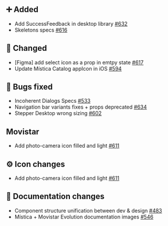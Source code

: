 ## ➕ Added

- Add SuccessFeedback in desktop library [#632](https://github.com/Telefonica/mistica-design/issues/632)
- Skeletons specs [#616](https://github.com/Telefonica/mistica-design/issues/616)

## 🔄 Changed

- [Figma] add select icon as a prop in emtpy state [#617](https://github.com/Telefonica/mistica-design/issues/617)
- Update Mística Catalog appIcon in iOS [#594](https://github.com/Telefonica/mistica-design/issues/594)

## 🐞 Bugs fixed

- Incoherent Dialogs Specs [#533](https://github.com/Telefonica/mistica-design/issues/533)
- Navigation bar variants fixes + props deprecated [#634](https://github.com/Telefonica/mistica-design/issues/634)
- Stepper Desktop wrong sizing [#602](https://github.com/Telefonica/mistica-design/issues/602)

## Movistar

- Add photo-camera icon filled and light [#611](https://github.com/Telefonica/mistica-design/issues/611)

## ⚙️ Icon changes

- Add photo-camera icon filled and light [#611](https://github.com/Telefonica/mistica-design/issues/611)

## 📒 Documentation changes

- Component structure unification between dev & design [#483](https://github.com/Telefonica/mistica-design/issues/483)
- Mística + Movistar Evolution documentation images [#546](https://github.com/Telefonica/mistica-design/issues/546)
